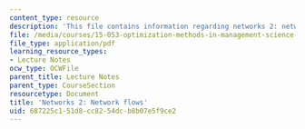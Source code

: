 ```yaml
---
content_type: resource
description: 'This file contains information regarding networks 2: network flows.'
file: /media/courses/15-053-optimization-methods-in-management-science-spring-2013/687225c151d8cc8254dcb8b07e5f9ce2_MIT15_053S13_lec16.pdf
file_type: application/pdf
learning_resource_types:
- Lecture Notes
ocw_type: OCWFile
parent_title: Lecture Notes
parent_type: CourseSection
resourcetype: Document
title: 'Networks 2: Network flows'
uid: 687225c1-51d8-cc82-54dc-b8b07e5f9ce2
---
```


